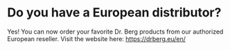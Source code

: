 # Do you have a European distributor?

Yes! You can now order your favorite Dr. Berg products from our authorized European reseller. Visit the website here: https://drberg.eu/en/
